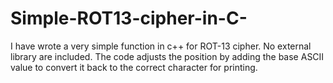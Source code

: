 # Simple-ROT13-cipher-in-C-
I have wrote a very simple function in c++ for ROT-13 cipher. No external library are included. The code adjusts the position by adding the base ASCII value to convert it back to the correct character for printing.

